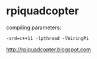 rpiquadcopter
=============


compiling parameters:
```
-srd=c++11 -lpthread -lWiringPi
```


http://rpiquadcopter.blogspot.com
